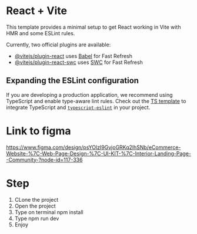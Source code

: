 # React + Vite

This template provides a minimal setup to get React working in Vite with HMR and some ESLint rules.

Currently, two official plugins are available:

- [@vitejs/plugin-react](https://github.com/vitejs/vite-plugin-react/blob/main/packages/plugin-react/README.md) uses [Babel](https://babeljs.io/) for Fast Refresh
- [@vitejs/plugin-react-swc](https://github.com/vitejs/vite-plugin-react-swc) uses [SWC](https://swc.rs/) for Fast Refresh

## Expanding the ESLint configuration

If you are developing a production application, we recommend using TypeScript and enable type-aware lint rules. Check out the [TS template](https://github.com/vitejs/vite/tree/main/packages/create-vite/template-react-ts) to integrate TypeScript and [`typescript-eslint`](https://typescript-eslint.io) in your project.

# Link to figma
https://www.figma.com/design/psYOlzI9GvjoGRKq2lhSNb/eCommerce-Website-%7C-Web-Page-Design-%7C-UI-KIT-%7C-Interior-Landing-Page--Community-?node-id=117-336
# Step
1. CLone the project
2. Open the project
3. Type on terminal npm install
4. Type npm run dev
5. Enjoy
